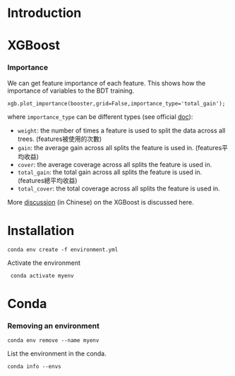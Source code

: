 # Introduction


# XGBoost

### Importance
We can get feature importance of each feature. This shows how the importance of variables to the BDT training.

```
xgb.plot_importance(booster,grid=False,importance_type='total_gain');
```

where `importance_type` can be different types (see official [doc](https://xgboost.readthedocs.io/en/latest/python/python_api.html#xgboost.Booster.get_score)):
 - `weight`: the number of times a feature is used to split the data across all trees. (features被使用的次數)
- `gain`: the average gain across all splits the feature is used in. (features平均收益)
- `cover`: the average coverage across all splits the feature is used in.
- `total_gain`: the total gain across all splits the feature is used in. (features總平均收益)
- `total_cover`: the total coverage across all splits the feature is used in.

More [discussion](https://www.itread01.com/content/1545435380.html) (in Chinese) on the XGBoost is discussed here.



# Installation
```
conda env create -f environment.yml
```

Activate the environment
```
 conda activate myenv
```


# Conda

### Removing an environment
```
conda env remove --name myenv
```


List the environment in the conda.
```
conda info --envs
```

